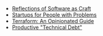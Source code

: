 * [Reflections of Software as Craft](software-as-craft-reflections.md)
* [Startups for People with Problems](startups-for-people-with-problems.md)
* [Terraform: An Opinionated Guide](terraform-guide.md)
* [Productive "Technical Debt"](technical-debt.md)
